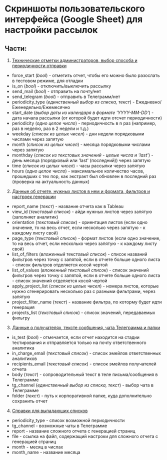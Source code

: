 # Скриншоты пользовательского интерфейса (Google Sheet) для настройки рассылок

## Части:
1. [Технические отметки администраторов, выбор способа и периодичности отправки](https://github.com/izakson/python_projects/blob/main/report_sender/%D0%9F%D0%BE%D0%BB%D1%8C%D0%B7%D0%BE%D0%B2%D0%B0%D1%82%D0%B5%D0%BB%D1%8C%D1%81%D0%BA%D0%B8%D0%B8%CC%86%20%D0%B8%D0%BD%D1%82%D0%B5%D1%80%D1%84%D0%B5%D0%B8%CC%86%D1%81/Screenshot%202023-01-21%20at%2020.28.14.png)
  - force_start (*bool*) - отметить отчет, чтобы его можно было разослать в тестовом режиме, для отладки
  - is_on (*bool*) - отключить/выключить рассылку
  - send_mail (*bool*) - отправить на почту/нет
  - send_telegram (*bool*) - отправить в Телеграмм/нет
  - periodicity_type (*единственный выбор из списка, текст*) -  Ежедневно/Еженедельно/Ежемесячно
  - start_date (*выбор даты из календаря в формате 'YYYY-MM-DD'*) - дата начала рассылки (от которой будет идти отсчет периодичности)
  - periodicity (*одно целое число*) - периодичность в n раз (например, раз в неделю, раз в 2 недели и т.д.)
  - weekday (*список из целых чисел*) - дни недели порядковыми числами через запятую
  - month	(*список из целых чисел*) - месяца порядковыми числами через запятую
  - monthday (*список из текстовых значений - целые числа и 'last'*) - день месяца (порядковый или 'last' (последний)) через запятую
  - time (*список из целых чисел*)	- часы рассылки через запятую
  - hours (*одно целое число*) - максимальное количество часов, прошедших с тех пор, как экстракт был обновлен в последний раз (проверка на актуальность данных)
2. [Данные об отчете, нужных листов в нем и формата, фильтров и настроек генерации](https://github.com/izakson/python_projects/blob/main/report_sender/%D0%9F%D0%BE%D0%BB%D1%8C%D0%B7%D0%BE%D0%B2%D0%B0%D1%82%D0%B5%D0%BB%D1%8C%D1%81%D0%BA%D0%B8%D0%B8%CC%86%20%D0%B8%D0%BD%D1%82%D0%B5%D1%80%D1%84%D0%B5%D0%B8%CC%86%D1%81/Screenshot%202023-01-21%20at%2020.28.23.png)
  - report_name (*текст*) - название отчета как в Tableau
  - view_id (*текстовый список*) - айди нужных листов через запятую (заполняет аналитик)
  - orientation (*текстовый список*)  - ориентация листов (если одно значение, то на весь отчет, если несколько через запятую - к каждому листу свой)
  - page_type (*текстовый список*)  - формат листов (если одно значение, то на весь отчет, если несколько через запятую - к каждому листу свой)
  - list_of_filters (*вложенный текстовый список*) - список названий фильтров через точку с запятой, если в отчете больше одного листа - список фильтров отделяется косой чертой
  - list_of_values (*вложенный текстовый список*) - список значений фильтров через точку с запятой, если в отчете больше одного листа - список значений отделяется косой чертой
  - apply_project_list (*список из целых чисел*) - номера листов, которые нужно сгенерировать несколько раз с разными фильтрами, через запятую
  - project_filter_name (*текст*) - название фильтра, по которму будет идти генерация
  - projects_list (*текстовый список*) - список значений, передаваемых фильтру
3. [Данные о получателях, тексте сообщения, чата Телеграмма и папки](https://github.com/izakson/python_projects/blob/main/report_sender/%D0%9F%D0%BE%D0%BB%D1%8C%D0%B7%D0%BE%D0%B2%D0%B0%D1%82%D0%B5%D0%BB%D1%8C%D1%81%D0%BA%D0%B8%D0%B8%CC%86%20%D0%B8%D0%BD%D1%82%D0%B5%D1%80%D1%84%D0%B5%D0%B8%CC%86%D1%81/Screenshot%202023-01-21%20at%2020.28.34.png)
  - is_test (*bool*) - отмечается, если отчет находится на стадии тестирования и отправляется только на почту ответственного аналитика
  - in_charge_email (*текстовый список*) - список эмейлов ответственных аналитиков
  - recipients_email (*текстовый список*) - список эмейлов получателей отчета 
  - body (*текст*) - сопроводительный текст в теле письма/сообщения в Телеграмме
  - tg_channel (*единственный выбор из списка, текст*) - выбор чата в Телеграмме
  - folder (*текст*) - путь к корпоративной папке, куда дополнительно сохранить отчет
4. [Справки для выпадающих списков](https://github.com/izakson/python_projects/blob/main/report_sender/%D0%9F%D0%BE%D0%BB%D1%8C%D0%B7%D0%BE%D0%B2%D0%B0%D1%82%D0%B5%D0%BB%D1%8C%D1%81%D0%BA%D0%B8%D0%B8%CC%86%20%D0%B8%D0%BD%D1%82%D0%B5%D1%80%D1%84%D0%B5%D0%B8%CC%86%D1%81/Screenshot%202023-01-21%20at%2020.28.55.png)
  - periodicity_type - список возможной периодичности
  - tg_channel - возможные чаты в Телеграмме
  - report - название сложного отчета с генерацией страниц
  - file - ссылка на файл, содержащий настроки для сложного отчета с генерацией страниц
  - month - месяц в числах
  - month_name - название месяца
